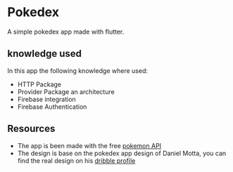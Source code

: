 # Pokedex

A simple pokedex app made with flutter.

## knowledge used

In this app the following knowledge  where used:

- HTTP Package
- Provider Package an architecture
- Firebase integration
- Firebase Authentication

## Resources

- The app is been made with the free [pokemon API](https://pokeapi.co/)
- The design is base on the pokedex app design of Daniel Motta, you can find the real design on his [dribble profile](https://dribbble.com/DanielMots)
  